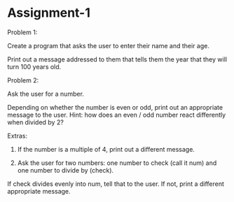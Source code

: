 # Assignment-1

Problem 1: 

Create a program that asks the user to enter their name and their age.

Print out a message addressed to them that tells them the year that they will turn 100 years old.

Problem 2:

Ask the user for a number. 

Depending on whether the number is even or odd, print out an appropriate message to the user.
Hint: how does an even / odd number react differently when divided by 2? 

Extras:

1. If the number is a multiple of 4, print out a different message.

2. Ask the user for two numbers: one number to check (call it num) and one number to divide by (check).

If check divides evenly into num, tell that to the user. If not, print a different appropriate message.
